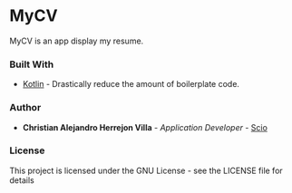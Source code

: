 # MyCV
MyCV is an app display my resume.

### Built With
* [Kotlin](https://kotlinlang.org/) - Drastically reduce the amount of boilerplate code.


### Author

* **Christian Alejandro Herrejon Villa** - *Application Developer* - [Scio](https://sciodev.com/)

### License

This project is licensed under the GNU License - see the LICENSE file for details
